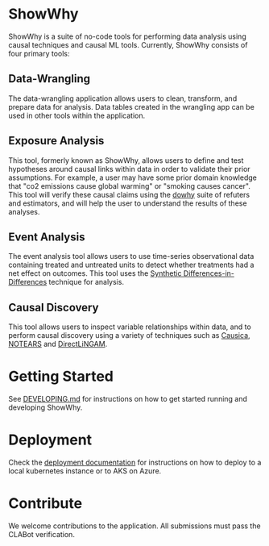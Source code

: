 # ShowWhy

ShowWhy is a suite of no-code tools for performing data analysis using causal techniques and causal ML tools.
Currently, ShowWhy consists of four primary tools:

## Data-Wrangling

The data-wrangling application allows users to clean, transform, and prepare data for analysis.
Data tables created in the wrangling app can be used in other tools within the application.

## Exposure Analysis

This tool, formerly known as ShowWhy, allows users to define and test hypotheses around causal links within data in order to validate their prior assumptions.
For example, a user may have some prior domain knowledge that "co2 emissions cause global warming" or "smoking causes cancer".
This tool will verify these causal claims using the [dowhy](https://py-why.github.io/dowhy/v0.8/) suite of refuters and estimators, and will help the user to understand the results of these analyses.

## Event Analysis

The event analysis tool allows users to use time-series observational data containing treated and untreated units to detect whether treatments had a net effect on outcomes. This tool uses the [Synthetic Differences-in-Differences](https://github.com/synth-inference/synthdid) technique for analysis.

## Causal Discovery

This tool allows users to inspect variable relationships within data, and to perform causal discovery using a variety of techniques such as [Causica](https://github.com/microsoft/causica), [NOTEARS](https://github.com/xunzheng/notears) and [DirectLiNGAM](https://lingam.readthedocs.io/en/latest/reference/direct_lingam.html).

# Getting Started

See [DEVELOPING.md](./DEVELOPING.md) for instructions on how to get started running and developing ShowWhy.

# Deployment

Check the [deployment documentation](./docs/deployment/README.md) for instructions on how to deploy to a local kubernetes instance or to AKS on Azure.

# Contribute

We welcome contributions to the application.
All submissions must pass the CLABot verification.
